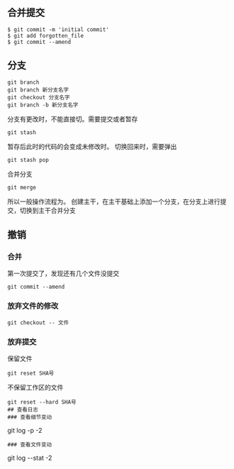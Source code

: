 ## 合并提交
```
$ git commit -m 'initial commit'
$ git add forgotten_file
$ git commit --amend
```


## 分支
```
git branch
git branch 新分支名字
git checkout 分支名字
git branch -b 新分支名字 
```
分支有更改时，不能直接切。需要提交或者暂存
```
git stash
```
暂存后此时的代码的会变成未修改时。
切换回来时，需要弹出
```
git stash pop
```
合并分支
```
git merge
```
所以一般操作流程为。
创建主干，在主干基础上添加一个分支，在分支上进行提交，切换到主干合并分支

## 撤销
### 合并
第一次提交了，发现还有几个文件没提交
```
git commit --amend
```
### 放弃文件的修改
```
git checkout -- 文件
```
### 放弃提交
保留文件
```
git reset SHA号
```
不保留工作区的文件
```
git reset --hard SHA号
## 查看日志
### 查看细节变动
```
git log -p -2
```
### 查看文件变动
```
git log --stat -2
```